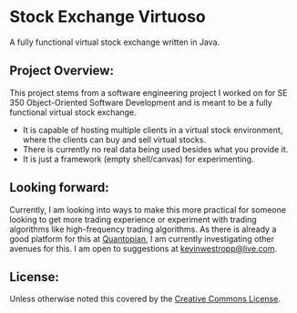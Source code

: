 Stock Exchange Virtuoso
==========================
A fully functional virtual stock exchange written in Java. 

Project Overview: 
-----------------
This project stems from a software engineering project I worked on for SE 350 Object-Oriented Software Development 
and is meant to be a fully functional virtual stock exchange.

* It is capable of hosting multiple clients in a virtual stock environment, where the clients can buy and sell virtual stocks.
* There is currently no real data being used besides what you provide it. 
* It is just a framework (empty shell/canvas) for experimenting.

Looking forward:
----------------
Currently, I am looking into ways to make this more practical for someone looking to get more trading experience or 
experiment with trading algorithms like high-frequency trading algorithms. As there is already a good platform 
for this at [Quantopian](https://www.quantopian.com/), I am currently investigating other avenues for this. 
I am open to suggestions at [kevinwestropp@live.com](mailto:kevinwestropp@live.com).

License: 
---------
Unless otherwise noted this covered by the [Creative Commons License](http://creativecommons.org/licenses/by/3.0/).
